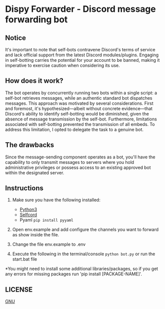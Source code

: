 # Dispy Forwarder - Discord message forwarding bot

## Notice

It's important to note that self-bots contravene Discord's terms of service and lack official support from the latest Discord modules/plugins. Engaging in self-botting carries the potential for your account to be banned, making it imperative to exercise caution when considering its use.

## How does it work?

The bot operates by concurrently running two bots within a single script: a self-bot retrieves messages, while an authentic standard bot dispatches messages. This approach was motivated by several considerations. First and foremost, it's hypothesized—albeit without concrete evidence—that Discord's ability to identify self-botting would be diminished, given the absence of message transmission by the self-bot. Furthermore, limitations associated with self-botting prevented the transmission of all embeds. To address this limitation, I opted to delegate the task to a genuine bot.

## The drawbacks

Since the message-sending component operates as a bot, you'll have the capability to only transmit messages to servers where you hold administrative privileges or possess access to an existing approved bot within the designated server.

## Instructions

1. Make sure you have the following installed:

   - [Python3](https://www.python.org/downloads/)
   - [Selfcord](https://github.com/dolfies/discord.py-self/tree/renamed)
   - Pyaml `pip install pyyaml`

2. Open env.example and add configure the channels you want to forward as show inside the file.

3. Change the file env.example to .env

4. Execute the following in the terminal/console `python bot.py` or run the start.bat file

\*You might need to install some additional libraries/packages, so if you get any errors for missing packages run 'pip install \[PACKAGE-NAME\]'.

## LICENSE

[GNU](LICENSE)
